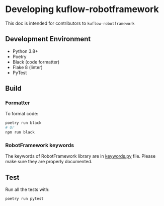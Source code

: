 # Developing kuflow-robotframework

This doc is intended for contributors to `kuflow-robotframework`

## Development Environment

- Python 3.8+
- Poetry
- Black (code formatter)
- Flake 8 (linter)
- PyTest

## Build

### Formatter

To format code:

```bash
poetry run black
# Or
npm run black
```

### RobotFramework keywords

The keywords of RobotFramework library are in [keywords.py](src/KuFlow/keywords.py) file. Please make sure they are properly documented.

## Test

Run all the tests with:

```bash
poetry run pytest
```
